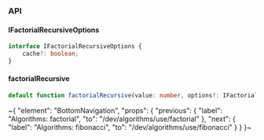 

### API

#### IFactorialRecursiveOptions

```ts
interface IFactorialRecursiveOptions {
    cache?: boolean;
}
```

#### factorialRecursive

```ts
default function factorialRecursive(value: number, options?: IFactorialRecursiveOptions): number;
```

~{
  "element": "BottomNavigation",
  "props": {
    "previous": {
      "label": "Algorithms: factorial",
      "to": "/dev/algorithms/use/factorial"
    },
    "next": {
      "label": "Algorithms: fibonacci",
      "to": "/dev/algorithms/use/fibonacci"
    }
  }
}~

